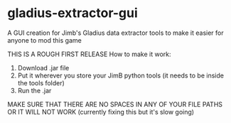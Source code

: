 # gladius-extractor-gui
A GUI creation for Jimb's Gladius data extractor tools to make it easier for anyone to mod this game

THIS IS A ROUGH FIRST RELEASE
How to make it work:
1. Download .jar file
2. Put it wherever you store your JimB python tools (it needs to be inside the tools folder)
3. Run the .jar

MAKE SURE THAT THERE ARE NO SPACES IN ANY OF YOUR FILE PATHS OR IT WILL NOT WORK (currently fixing this but it's slow going)
